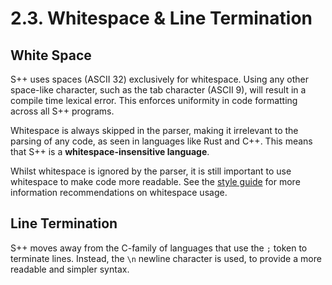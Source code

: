 # 2.3. Whitespace &amp; Line Termination

<primary-label ref="header-label"/>

<secondary-label ref="doc-wip"/>

## White Space

S++ uses spaces (ASCII 32) exclusively for whitespace. Using any other space-like character, such as the tab character
(ASCII 9), will result in a compile time lexical error. This enforces uniformity in code formatting across all S++
programs.

Whitespace is always skipped in the parser, making it irrelevant to the parsing of any code, as seen in languages like
Rust and C++. This means that S++ is a **whitespace-insensitive language**.

Whilst whitespace is ignored by the parser, it is still important to use whitespace to make code more readable. See
the [style guide](15-Style-Guide.md) for more information recommendations on whitespace usage.

## Line Termination

S++ moves away from the C-family of languages that use the `;` token to terminate lines. Instead, the `\n` newline
character is used, to provide a more readable and simpler syntax.
